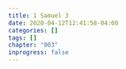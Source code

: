 ```yaml
---
title: 1 Samuel 3
date: 2020-04-12T12:41:58-04:00
categories: []
tags: []
chapter: "003"
inprogress: false
---
```


